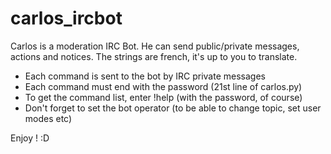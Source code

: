 # carlos_ircbot
Carlos is a moderation IRC Bot. He can send public/private messages, actions and notices. The strings are french, it's up to you to translate.

- Each command is sent to the bot by IRC private messages
- Each command must end with the password (21st line of carlos.py)
- To get the command list, enter !help (with the password, of course)
- Don't forget to set the bot operator (to be able to change topic, set user modes etc)

Enjoy ! :D
